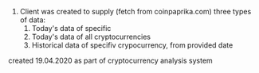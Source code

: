 1. Client was created to supply (fetch from coinpaprika.com) three types of data:
    1. Today's data of specific 
    1. Today's data of all cryptocurrencies
    1. Historical data of specifiv crypocurrency, from provided date
    
created 19.04.2020 as part of cryptocurrency analysis system